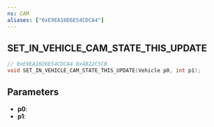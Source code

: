 ```yaml
---
ns: CAM
aliases: ["0xE9EA16D6E54CDCA4"]
---
```

## SET_IN_VEHICLE_CAM_STATE_THIS_UPDATE

```c
// 0xE9EA16D6E54CDCA4 0x4B22C5CB
void SET_IN_VEHICLE_CAM_STATE_THIS_UPDATE(Vehicle p0, int p1);
```

## Parameters
* **p0**: 
* **p1**: 

